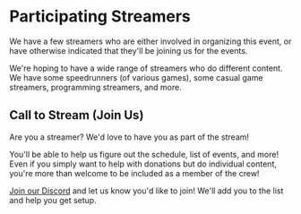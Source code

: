 # Participating Streamers

We have a few streamers who are either involved in organizing this event, or have otherwise indicated that they'll be joining
us for the events.

We're hoping to have a wide range of streamers who do different content. We have some speedrunners (of various games), some casual game streamers, programming streamers, and more.

<div id="streamers">
	<v-streamers-list></v-streamers-list>
</div>

<script>
async function doAsync() {
	const channels = await fetch(`https://tfd-twitch-is-live.horrific.dev/channels/${window.Streamers.join('/')}`).then(res => res.json());
	return Object.entries(channels)
		.map(([id, info]) => ({ id, url: `https://twitch.tv/${id}`, ...info }))
		.sort((a, b) => a.displayName.localeCompare(b.displayName))
		.sort((a, b) => (b.isLive ? 1 : 0) - (a.isLive ? 1 : 0));
}

Vue.component('v-streamers-list', {
	template: `
		<div>
			<div class="streamer" v-for="streamer in streamers" :key="streamer.displayName" v-on:click="window.location.href = streamer.url;">
				<img :src="streamer.profilePictureUrl"/>
				<div>
					<span class="streamer-name">{{ streamer.displayName }}</span>
					<a :href="streamer.url">{{ streamer.url }}</a>
				</div>
				<span class="streamer-live" v-if="streamer.isLive">LIVE</span>
			</div>
		</div>
    `,
    data() {
		return { streamers: [] }
	},
	mounted() {
		doAsync().then(arr => {
			this.streamers = arr;
			console.log(arr);
		});
	}
});

new Vue({
	el: "#streamers"
});
</script>

<style>
.streamer {
	display: flex;
	align-items: center;
	padding: 16px 0;
	cursor: pointer;
}
.streamer > img {
	width: 80px;
	height: 80px;
	padding: 4px;
	box-shadow: 0 0 0 3px var(--accent);
	border-radius: 50%;
	margin-right: 24px;
}

.streamer .streamer-name {
	display: block;
	font-weight: 700;
	font-size: 1.2em;
}

.streamer > div {
	flex-grow: 1;
}

.streamer-live {
	padding: 4px 6px;
	border-radius: 6px;
	font-weight: 700;
	color: #FFFFFF;
	background-color: #D50000;
}
</style>

## Call to Stream (Join Us)

Are you a streamer? We'd love to have you as part of the stream!

You'll be able to help us figure out the schedule, list of events, and more! Even if you simply want to help with donations
but do individual content, you're more than welcome to be included as a member of the crew!

[Join our Discord](https://discord.theframedrops.com) and let us know you'd like to join! We'll add you to the list and help
you get setup.
